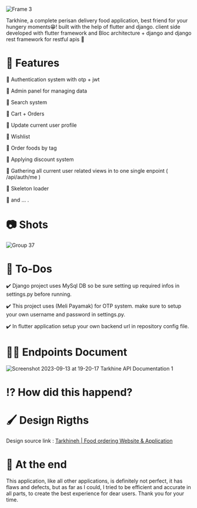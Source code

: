 ![Frame 3](https://github.com/YOUSSSOF/Tarkhine/assets/93007857/f6cbc4cd-295e-4d51-ac6f-eb04f069f18c)

Tarkhine, a complete perisan delivery food application, best friend for your hungery moments😁! built with the help of flutter and django. client side developed with flutter framework and Bloc architecture + django and django rest framework for restful apis 🚀


# 🧛 Features

📌 Authentication system with otp + jwt

📌 Admin panel for managing data

📌 Search system

📌 Cart + Orders

📌 Update current user profile

📌 Wishlist

📌 Order foods by tag

📌 Applying discount system

📌 Gathering all current user related views in to one single enpoint ( /api/auth/me )

📌 Skeleton loader

📌 and ... .

# 📷 Shots
![Group 37](https://github.com/YOUSSSOF/Tarkhine/assets/93007857/ab4100c0-abe7-488c-9616-41ce7dff5a88)


# 🎯 To-Dos
✔️ Django project uses MySql DB so be sure setting up required infos in settings.py before running.

✔️ This project uses (Meli Payamak) for OTP system. make sure to setup your own username and password in settings.py.

✔️ In flutter application setup your own backend url in repository config file.


# 👨‍💻 Endpoints Document
![Screenshot 2023-09-13 at 19-20-17 Tarkhine API Documentation 1](https://github.com/YOUSSSOF/Tarkhine/assets/93007857/c40b42b4-290e-417f-b606-2717a05dc0bd)


# ⁉ How did this happend?


# 🖌️ Design Rigths
Design source link : <a href="https://www.figma.com/community/file/1231631272542945983/Tarkhineh-%7C-Food-ordering-Website-%26-Application">Tarkhineh | Food ordering Website & Application<a/>

# 🎤 At the end
This application, like all other applications, is definitely not perfect, it has flaws and defects, but as far as I could, I tried to be efficient and accurate in all parts, to create the best experience for dear users. Thank you for your time.
